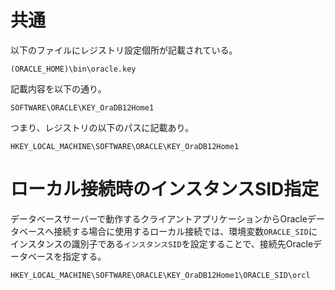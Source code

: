 # 共通 
以下のファイルにレジストリ設定個所が記載されている。

`(ORACLE_HOME)\bin\oracle.key`

記載内容を以下の通り。
```
SOFTWARE\ORACLE\KEY_OraDB12Home1
```

つまり、レジストリの以下のパスに記載あり。
```
HKEY_LOCAL_MACHINE\SOFTWARE\ORACLE\KEY_OraDB12Home1
```

# ローカル接続時のインスタンスSID指定
データベースサーバーで動作するクライアントアプリケーションからOracleデータベースへ接続する場合に使用するローカル接続では、環境変数`ORACLE_SID`にインスタンスの識別子である`インスタンスSID`を設定することで、接続先Oracleデータベースを指定する。

```
HKEY_LOCAL_MACHINE\SOFTWARE\ORACLE\KEY_OraDB12Home1\ORACLE_SID\orcl
```